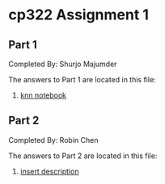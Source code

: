 # cp322 Assignment 1

## Part 1

Completed By: Shurjo Majumder

The answers to Part 1 are located in this file:
1. [knn notebook](notebooks/knn_notebook.ipynb)

## Part 2

Completed By: Robin Chen

The answers to Part 2 are located in this file:
1. [insert description]() <!-- path to file goes in the round brackets. Remove comment when complete. -->
